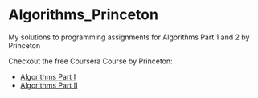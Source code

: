 # Algorithms_Princeton
My solutions to programming assignments for Algorithms Part 1 and 2 by Princeton

Checkout the free Coursera Course by Princeton:
* <a href="https://www.coursera.org/learn/algorithms-part1"> Algorithms Part I </a>
* <a href="https://www.coursera.org/learn/algorithms-part2"> Algorithms Part II </a>
